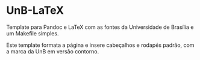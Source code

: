 # UnB-LaTeX

 Template para Pandoc e LaTeX com as fontes da Universidade de
 Brasília e um Makefile simples.

Este template formata a página e insere cabeçalhos e rodapés padrão, com
a marca da UnB em versão contorno.

